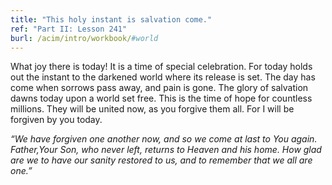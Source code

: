 ```yaml
---
title: "This holy instant is salvation come."
ref: "Part II: Lesson 241"
burl: /acim/intro/workbook/#world
---
```


What joy there is today! It is a time of special celebration. For today
holds out the instant to the darkened world where its release is set.
The day has come when sorrows pass away, and pain is gone. The glory of
salvation dawns today upon a world set free. This is the time of hope for
countless millions. They will be united now, as you forgive them all.
For I will be forgiven by you today.

*“We have forgiven one another now, and so we come at last to You again.
Father,Your Son, who never left, returns to Heaven and his home. How
glad are we to have our sanity restored to us, and to remember that we
all are one.”*

